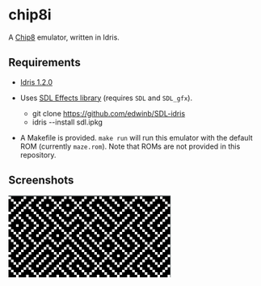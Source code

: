 
# chip8i

A [Chip8](https://en.wikipedia.org/wiki/CHIP-8) emulator, written in Idris.

## Requirements

- [Idris 1.2.0](https://www.idris-lang.org/)

- Uses [SDL Effects library](https://github.com/edwinb/SDL-idris) (requires `SDL` and `SDL_gfx`).

  - git clone https://github.com/edwinb/SDL-idris
  - idris --install sdl.ipkg

- A Makefile is provided. `make run` will run this emulator with the default ROM (currently `maze.rom`). Note that ROMs are not provided in this repository.

## Screenshots

![maze](/screenshots/maze.png)
